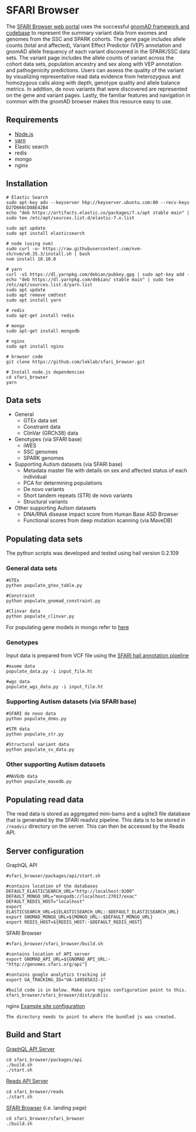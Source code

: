 # SFARI Browser
The [SFARI Browser web portal](https://genomes.sfari.org) uses the successful [gnomAD framework and codebase](https://github.com/broadinstitute/gnomad-browser) to represent the summary variant data from exomes and genomes from the SSC and SPARK cohorts. The gene page includes allele counts (total and affected), Variant Effect Predictor (VEP) annotation and gnomAD allele frequency of each variant discovered in the SPARK/SSC data sets. The variant page includes the allele counts of variant across the cohort data sets, population ancestry and sex along with VEP annotation and pathogenicity predictions. Users can assess the quality of the variant by visualizing representative read data evidence from heterozygous and homozygous calls along with depth, genotype quality and allele balance metrics. In addition, de novo variants that were discovered are represented on the gene and variant pages. Lastly, the familiar features and navigation in common with the gnomAD browser makes this resource easy
to use.

## Requirements

* [Node.js](https://nodejs.org)
* [yarn](https://yarnpkg.com)
* Elastic search
* redis
* mongo
* nginx

## Installation

```
# Elastic Search
sudo apt-key adv --keyserver hkp://keyserver.ubuntu.com:80 --recv-keys D27D666CD88E42B4
echo "deb https://artifacts.elastic.co/packages/7.x/apt stable main" | sudo tee /etc/apt/sources.list.d/elastic-7.x.list

sudo apt update
sudo apt install elasticsearch

# node (using nvm)
sudo curl -o- https://raw.githubusercontent.com/nvm-sh/nvm/v0.35.3/install.sh | bash 
nvm install 18.18.0

# yarn
curl -sS https://dl.yarnpkg.com/debian/pubkey.gpg | sudo apt-key add -
echo "deb https://dl.yarnpkg.com/debian/ stable main" | sudo tee /etc/apt/sources.list.d/yarn.list
sudo apt update
sudo apt remove cmdtest
sudo apt install yarn

# redis
sudo apt-get install redis

# mongo
sudo apt-get install mongodb

# nginx
sudo apt install nginx

# browser code
git clone https://github.com/leklab/sfari_browser.git

# Install node.js dependencies
cd sfari_browser
yarn
```

## Data sets
* General
  * GTEx data set
  * Constraint data
  * ClinVar (GRCh38) data
* Genotypes (via SFARI base)
  * iWES
  * SSC genomes
  * SPARK genomes
* Supporting Autism datasets (via SFARI base)
  * Metadata master file with details on sex and affected status of each individual
  * PCA for determining populations
  * De novo variants
  * Short tandem repeats (STR) de novo variants
  * Structural variants
* Other supporting Autism datasets
  * DNA/RNA disease impact score from Human Base ASD Browser
  * Functional scores from deep mutation scanning (via MaveDB)

## Populating data sets
The python scripts was developed and tested using hail version 0.2.109

### General data sets
```
#GTEx
python populate_gtex_table.py

#Constraint
python populate_gnomad_constraint.py

#Clinvar data
python populate_clinvar.py
```
For populating gene models in mongo refer to [here](https://github.com/leklab/exac_browser/blob/master/gnomad_browser.md)

### Genotypes
Input data is prepared from VCF file using the [SFARI hail annotation pipeline](https://github.com/leklab/sfari_hail)

```
#exome data
populate_data.py -i input_file.ht

#wgs data
populate_wgs_data.py -i input_file.ht

```
### Supporting Autism datasets (via SFARI base)
```
#SFARI de novo data
python populate_dnms.py

#STR data
python populate_str.py

#Structural variant data
python populate_sv_data.py
```

### Other supporting Autism datasets
```
#MAVEdb data
python populate_mavedb.py
```

## Populating read data
The read data is stored as aggregated mini-bams and a sqlite3 file database that is generated by the SFARI readviz pipeline. This data is to be stored in `/readviz` directory on the server. This can then be accessed by the Reads API.

## Server configuration
GraphQL API
```
#sfari_browser/packages/api/start.sh 

#contains location of the databases
DEFAULT_ELASTICSEARCH_URL="http://localhost:9200"
DEFAULT_MONGO_URL="mongodb://localhost:27017/exac"
DEFAULT_REDIS_HOST="localhost"
export ELASTICSEARCH_URL=${ELASTICSEARCH_URL:-$DEFAULT_ELASTICSEARCH_URL}
export GNOMAD_MONGO_URL=${MONGO_URL:-$DEFAULT_MONGO_URL}
export REDIS_HOST=${REDIS_HOST:-$DEFAULT_REDIS_HOST}
```

SFARI Browser
```
#sfari_browser/sfari_browser/build.sh

#contains location of API server
export GNOMAD_API_URL=${GNOMAD_API_URL:-"http://genomes.sfari.org/api"}

#contains google analytics tracking id
export GA_TRACKING_ID="UA-149585832-1"

#build code is in below. Make sure nginx configuration point to this.
sfari_browser/sfari_browser/dist/public
```

nginx
[Example site configuration](https://github.com/leklab/sfari_browser/blob/master/misc/sfari-browser)

```
The directory needs to point to where the bundled js was created. 

```

## Build and Start

[GraphQL API Server](https://genomes.sfari.org/api)
```shell
cd sfari_browser/packages/api
./build.sh
./start.sh
```

[Reads API Server](https://genomes.sfari.org/myreads)
```shell
cd sfari_browser/reads
./start.sh
```

[SFARI Browser](https://genomes.sfari.org) (i.e. landing page)
```shell
cd sfari_browser/sfari_browser
./build.sh
```
